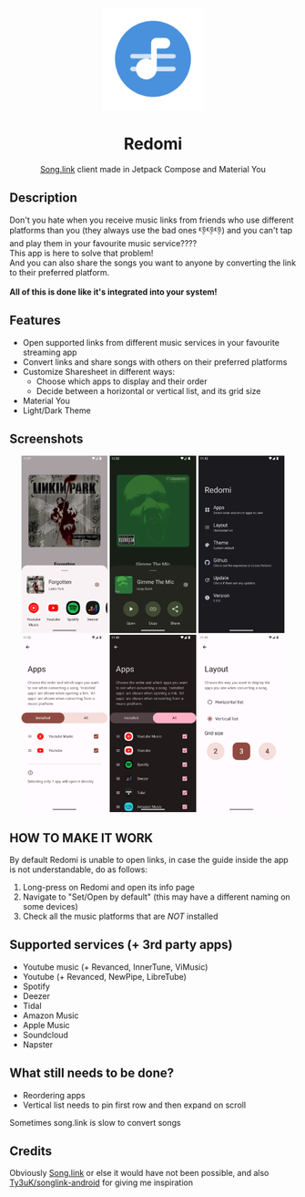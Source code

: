 <div align="center">
  <img width="180" height="180" src="/preview/logo.svg">
  <h1>Redomi</h1>
  <p><a href="https://song.link/">Song.link</a> client made in Jetpack Compose and Material You</p>
</div>

## Description

Don't you hate when you receive music links from friends who use different platforms than you (they always use the bad ones 👎👎👎) and you can't tap and play them in your favourite music service???? <br/>
This app is here to solve that problem! <br/>
And you can also share the songs you want to anyone by converting the link to their preferred platform. <br/> <br/>
<b> All of this is done like it's integrated into your system! </b>

## Features

- Open supported links from different music services in your favourite streaming app
- Convert links and share songs with others on their preferred platforms
- Customize Sharesheet in different ways:
  - Choose which apps to display and their order 
  - Decide between a horizontal or vertical list, and its grid size
- Material You
- Light/Dark Theme

## Screenshots

<p align="center">
  <img src="/preview/screenshot_5.png" width="30%" />
  <img src="/preview/screenshot_6.png" width="30%" />
  <img src="/preview/screenshot_1.png" width="30%" />
  <img src="/preview/screenshot_4.png" width="30%" />
  <img src="/preview/screenshot_2.png" width="30%" />
  <img src="/preview/screenshot_3.png" width="30%" />
</p>

## HOW TO MAKE IT WORK

By default Redomi is unable to open links, in case the guide inside the app is not understandable, do as follows:
1. Long-press on Redomi and open its info page
2. Navigate to "Set/Open by default" (this may have a different naming on some devices)
3. Check all the music platforms that are *NOT* installed

## Supported services (+ 3rd party apps)

- Youtube music (+ Revanced, InnerTune, ViMusic)
- Youtube (+ Revanced, NewPipe, LibreTube)
- Spotify
- Deezer
- Tidal
- Amazon Music
- Apple Music
- Soundcloud
- Napster

## What still needs to be done?

- Reordering apps
- Vertical list needs to pin first row and then expand on scroll

Sometimes song.link is slow to convert songs

## Credits

Obviously [Song.link](https://song.link/) or else it would have not been possible, and also [Ty3uK/songlink-android](https://github.com/Ty3uK/songlink-android) for giving me inspiration
